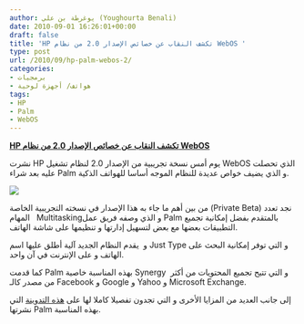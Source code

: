 ```yaml
---
author: يوغرطة بن علي (Youghourta Benali)
date: 2010-09-01 16:26:01+00:00
draft: false
title: 'HP تكشف النقاب عن خصائص الإصدار 2.0 من نظام WebOS '
type: post
url: /2010/09/hp-palm-webos-2/
categories:
- برمجيات
- هواتف/ أجهزة لوحية
tags:
- HP
- Palm
- WebOS
---
```


**[HP تكشف النقاب عن خصائص الإصدار 2.0 من نظام WebOS]( https://www.it-scoop.com/2010/09/hp-palm-webos-2)**




نشرت HP يوم أمس نسخة تجريبية من الإصدار 2.0 لنظام تشغيل WebOS الذي تحصلت عليه بعد شراء Palm و الذي يضيف خواص عديدة للنظام الموجه أساسا للهواتف الذكية.




[![](https://www.it-scoop.com/wp-content/uploads/2010/09/WebOS2.jpg)
]( https://www.it-scoop.com/2010/09/hp-palm-webos-2)


من بين أهم ما جاء به هذا الإصدار في نسخته التجريبية الخاصة (Private Beta) نجد تعدد المهام   Multitaskingو الذي وصفه فريق عمل Palm بالمتقدم بفضل إمكانية تجميع التطبيقات بعضها مع بعض لتسهيل إدارتها و تنظيمها على شاشة الهاتف.

و  يقدم النظام الجديد آلية أطلق عليها اسم Just Type و التي توفر إمكانية البحث على الهاتف و على الإنترنت في آن واحد.

كما قدمت Palm بهذه المناسبة خاصية Synergy  و التي تتيح تجميع المحتويات من أكثر من مصدر كالـ Facebook و Google و Yahoo و Microsoft Exchange.

إلى جانب العديد من المزايا الأخرى و التي تجدون تفصيلا كاملا لها على [هذه التدوينة](http://developer.palm.com/index.php?option=com_content&view=article&id=2109#stacks) التي نشرتها Palm بهذه المناسبة.
